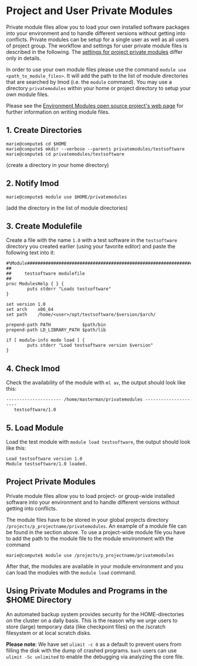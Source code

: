 # Project and User Private Modules

Private module files allow you to load your own installed software packages into your environment
and to handle different versions without getting into conflicts. Private modules can be setup for a
single user as well as all users of project group. The workflow and settings for user private module
files is described in the following. The [settings for project private
modules](#project-private-modules) differ only in details.

In order to use your own module files please use the command
`module use <path_to_module_files>`. It will add the path to the list of module directories
that are searched by lmod (i.e. the `module` command). You may use a directory `privatemodules`
within your home or project directory to setup your own module files.

Please see the [Environment Modules open source project's web page](http://modules.sourceforge.net/)
for further information on writing module files.

## 1. Create Directories

```console
marie@compute$ cd $HOME
marie@compute$ mkdir --verbose --parents privatemodules/testsoftware
marie@compute$ cd privatemodules/testsoftware
```

(create a directory in your home directory)

## 2. Notify lmod

```console
marie@compute$ module use $HOME/privatemodules
```

(add the directory in the list of module directories)

## 3. Create Modulefile

Create a file with the name `1.0` with a
test software in the `testsoftware` directory you created earlier
(using your favorite editor) and paste the following text into it:

```
#%Module######################################################################
##
##     testsoftware modulefile
##
proc ModulesHelp { } {
        puts stderr "Loads testsoftware"
}

set version 1.0
set arch    x86_64
set path    /home/<user>/opt/testsoftware/$version/$arch/

prepend-path PATH            $path/bin
prepend-path LD_LIBRARY_PATH $path/lib

if [ module-info mode load ] {
        puts stderr "Load testsoftware version $version"
}
```

## 4. Check lmod

Check the availability of the module with `ml av`, the output should look like this:

```
--------------------- /home/masterman/privatemodules ---------------------
   testsoftware/1.0
```

## 5. Load Module

Load the test module with `module load testsoftware`, the output should look like this:

```console
Load testsoftware version 1.0
Module testsoftware/1.0 loaded.
```

## Project Private Modules

Private module files allow you to load project- or group-wide installed software into your
environment and to handle different versions without getting into conflicts.

The module files have to be stored in your global projects directory
`/projects/p_projectname/privatemodules`. An example of a module file can be found in the section
above. To use a project-wide module file you have to add the path to the module file to the module
environment with the command

```console
marie@compute$ module use /projects/p_projectname/privatemodules
```

After that, the modules are available in your module environment and you can load the modules with
the `module load` command.

## Using Private Modules and Programs in the $HOME Directory

An automated backup system provides security for the HOME-directories on the cluster on a daily
basis. This is the reason why we urge users to store (large) temporary data (like checkpoint files)
on the /scratch filesystem or at local scratch disks.

**Please note**: We have set `ulimit -c 0` as a default to prevent users from filling the disk with
the dump of crashed programs. `bash` users can use `ulimit -Sc unlimited` to enable the debugging
via analyzing the core file.
